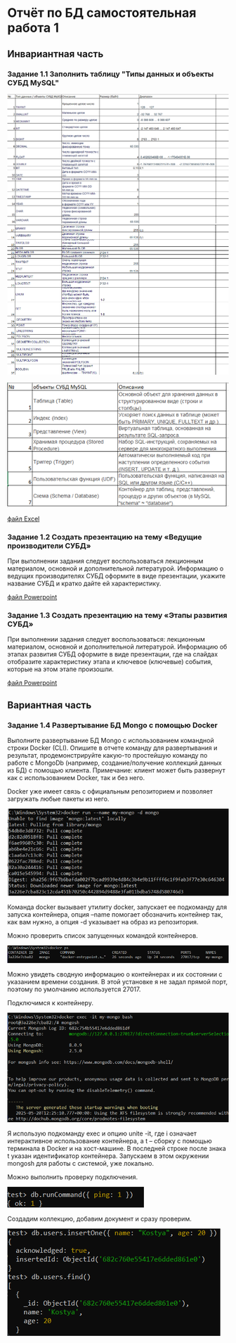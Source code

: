 # Отчёт по БД самостоятельная работа 1
## Инвариантная часть

### Задание 1.1 Заполнить таблицу "Типы данных и объекты СУБД MySQL"

![img-1](img/SR-1_1-1.png)
![img-2](img/SR-1_1-2.png)

![img-3](img/SR-1_1-3.png)

[файл Excel](office/SR-1_DB.xlsx)

### Задание 1.2 Создать презентацию на тему «Ведущие производители СУБД»

При выполнении задания следует воспользоваться лекционным материалом, основной и дополнительной литературой. Информацию о ведущих производителях СУБД оформите в виде презентации, укажите название СУБД и кратко дайте ей характеристику.

[файл Powerpoint](office/SR-1_2.pptx)

### Задание 1.3 Создать презентацию на тему «Этапы развития СУБД»

При выполнении задания следует воспользоваться: лекционным материалом, основной и дополнительной литературой. Информацию об этапах развития СУБД оформите в виде презентации, где на слайдах отобразите характеристику этапа и ключевое (ключевые) события, которые на этом этапе произошли.

[файл Powerpoint](office/SR-1_3.pptx)

## Вариантная часть
### Задание 1.4 Развертывание БД Mongo с помощью Docker

Выполните развертывание БД Mongo с использованием командной строки Docker (CLI). Опишите в отчете команду для развертывания и результат, продемонстрируйте какую-то простейшую команду по работе с MongoDb (например, создание/получение коллекций данных из БД) с помощью клиента. Примечание: клиент может быть развернут как с использованием Docker, так и без него.

Docker уже имеет связь с официальным репозиторием и позволяет загружать любые пакеты из него. 

![img-4](img/SR-1_1-4-1.png)

Команда docker вызывает утилиту docker, запускает ее подкоманду для запуска контейнера, опция –name помогает обозначить контейнер так, как вам нужно, а опция -d указывает на образ из репозитория.

Можно проверить список запущенных командой контейнеров.

![img-5](img/SR-1_1-4-2.png)

Можно увидеть сводную информацию о контейнерах и их состоянии с указанием времени создания. В этой установке я не задал прямой порт, поэтому по умолчанию используется 27017.

Подключимся к контейнеру.

![img-6](img/SR-1_1-4-3.png)

Я использую подкоманду exec и опцию unite -it, где i означает интерактивное использование контейнера, а t – сборку с помощью терминала в Docker и на хост-машине. В последней строке после знака t указан идентификатор контейнера. Запускаем в этом окружении mongosh для работы с системой, уже локально.

Можно выполнить проверку подключения.

![img-7](img/SR-1_1-4-4.png)

Создадим коллекцию, добавим документ и сразу проверим.

![img-7](img/SR-1_1-4-5.png)